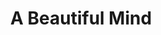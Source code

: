 ---
layout: post
title: A Beautiful Mind
director: Ron Howard
year: 2001
cover: https://images.mubicdn.net/images/film/1777/cache-90850-1445946560/image-w1280.jpg
imdb_id: tt0268978
---
